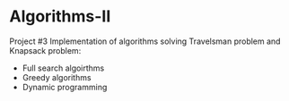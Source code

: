 # Algorithms-II
Project #3
Implementation of algorithms solving Travelsman problem and Knapsack problem:
- Full search algoirthms
- Greedy algorithms
- Dynamic programming
